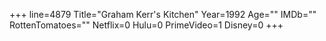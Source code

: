 +++
line=4879
Title="Graham Kerr's Kitchen"
Year=1992
Age=""
IMDb=""
RottenTomatoes=""
Netflix=0
Hulu=0
PrimeVideo=1
Disney=0
+++

